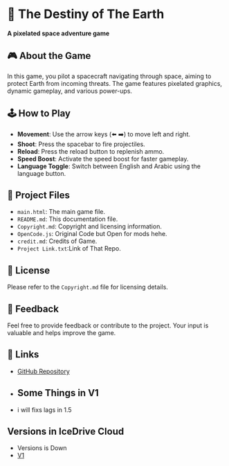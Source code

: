 # 🚀 The Destiny of The Earth

**A pixelated space adventure game**

## 🎮 About the Game

In this game, you pilot a spacecraft navigating through space, aiming to protect Earth from incoming threats. The game features pixelated graphics, dynamic gameplay, and various power-ups.

## 🕹️ How to Play

- **Movement**: Use the arrow keys (⬅️ ➡️) to move left and right.
- **Shoot**: Press the spacebar to fire projectiles.
- **Reload**: Press the reload button to replenish ammo.
- **Speed Boost**: Activate the speed boost for faster gameplay.
- **Language Toggle**: Switch between English and Arabic using the language button.


## 📂 Project Files

- `main.html`: The main game file.
- `README.md`: This documentation file.
- `Copyright.md`: Copyright and licensing information.
- `OpenCode.js`: Original Code but Open for mods hehe.
- `credit.md`: Credits of Game.
- `Project Link.txt`:Link of That Repo.

## 📄 License

Please refer to the `Copyright.md` file for licensing details.

## 💬 Feedback

Feel free to provide feedback or contribute to the project. Your input is valuable and helps improve the game.

## 🔗 Links

- [GitHub Repository](https://github.com/CoolyDucks/The-Density-of-The-Earth-)

- ## Some Things in V1

- i will fixs lags in 1.5

## Versions in IceDrive Cloud

- Versions is Down
- [V1](https://icedrive.net/s/t9TaxVA6f5yDQ5gWRgkWkDwRX3Qi)
